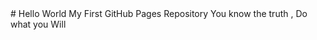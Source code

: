 <body> 
# Hello World
My First GitHub Pages Repository
You know the truth , Do what you Will
</body>
